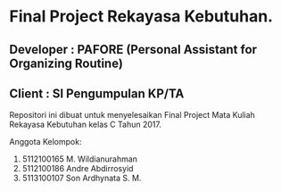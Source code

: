 # Final Project Rekayasa Kebutuhan.

## Developer  : PAFORE (Personal Assistant for Organizing Routine)
## Client     : SI Pengumpulan KP/TA

Repositori ini dibuat untuk menyelesaikan Final Project Mata Kuliah Rekayasa Kebutuhan kelas C Tahun 2017.

Anggota Kelompok:

1. 5112100165 M. Wildianurahman
2. 5112100186 Andre Abdirrosyid
3. 5113100107 Son Ardhynata S. M.
